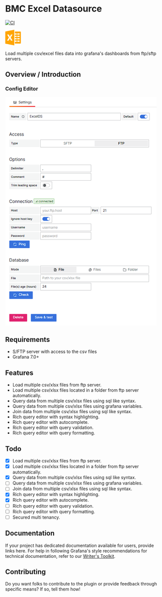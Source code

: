 <!-- This README file is going to be the one displayed on the Grafana.com website for your plugin. Uncomment and replace the content here before publishing.

Remove any remaining comments before publishing as these may be displayed on Grafana.com -->
# BMC Excel Datasource

[![CI](https://github.com/Bujupah/bmc-excel-datasource/actions/workflows/ci.yml/badge.svg)](https://github.com/Bujupah/bmc-excel-datasource/actions/workflows/ci.yml)

<img src="src/img/logo.png" width=50 alt="Excel Datasource Logo"/>

Load multiple csv/excel files data into grafana's dashboards from ftp/sftp servers.

## Overview / Introduction

### Config Editor

![Config Editor](src/img/config_editor.png)

## Requirements

- S/FTP server with access to the csv files
- Grafana 7.0+

## Features

- Load multiple csv/xlsx files from ftp server.
- Load multiple csv/xlsx files located in a folder from ftp server automatically.
- Query data from multiple csv/xlsx files using sql like syntax.
- Query data from multiple csv/xlsx files using grafana variables.
- Join data from multiple csv/xlsx files using sql like syntax.
- Rich query editor with syntax highlighting.
- Rich query editor with autocomplete.
- Rich query editor with query validation.
- Rich query editor with query formatting.

## Todo

- [x] Load multiple csv/xlsx files from ftp server.
- [x] Load multiple csv/xlsx files located in a folder from ftp server automatically.
- [x] Query data from multiple csv/xlsx files using sql like syntax.
- [ ] Query data from multiple csv/xlsx files using grafana variables.
- [ ] Join data from multiple csv/xlsx files using sql like syntax.
- [x] Rich query editor with syntax highlighting.
- [x] Rich query editor with autocomplete.
- [ ] Rich query editor with query validation.
- [ ] Rich query editor with query formatting.
- [ ] Secured multi tenancy.

## Documentation

If your project has dedicated documentation available for users, provide links here. For help in following Grafana's style recommendations for technical documentation, refer to our [Writer's Toolkit](https://grafana.com/docs/writers-toolkit/).

## Contributing

Do you want folks to contribute to the plugin or provide feedback through specific means? If so, tell them how!
